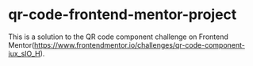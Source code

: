 # qr-code-frontend-mentor-project
This is a solution to the QR code component challenge on Frontend Mentor(https://www.frontendmentor.io/challenges/qr-code-component-iux_sIO_H).
